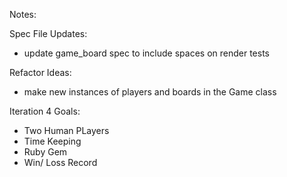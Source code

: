 Notes: 

Spec File Updates:
- update game_board spec to include spaces on render tests

Refactor Ideas:
- make new instances of players and boards in the Game class

Iteration 4 Goals:
- Two Human PLayers
- Time Keeping
- Ruby Gem
- Win/ Loss Record
